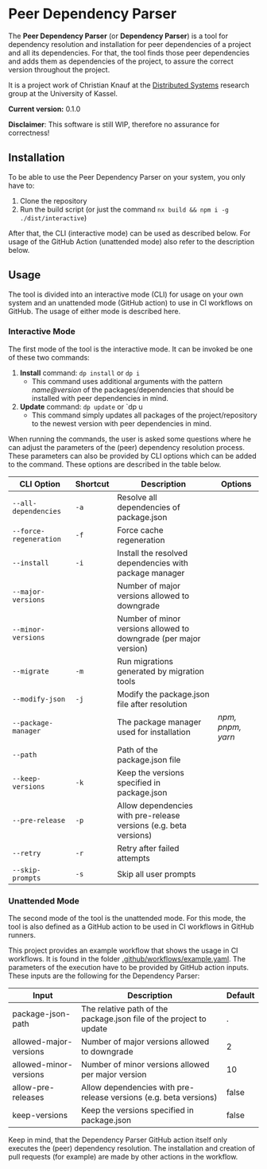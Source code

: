 # Peer Dependency Parser
The **Peer Dependency Parser** (or **Dependency Parser**) is a tool for dependency resolution and installation for 
peer dependencies of a project and all its dependencies. For that, the tool finds those peer dependencies and adds them
as dependencies of the project, to assure the correct version throughout the project.

It is a project work of Christian Knauf at the [Distributed Systems](https://www.uni-kassel.de/eecs/vs/profile) research 
group at the University of Kassel.

**Current version:** 0.1.0

**Disclaimer**: This software is still WIP, therefore no assurance for correctness!

## Installation

To be able to use the Peer Dependency Parser on your system, you only have to:
1. Clone the repository
2. Run the build script (or just the command `nx build && npm i -g ./dist/interactive`)

After that, the CLI (interactive mode) can be used as described below.
For usage of the GitHub Action (unattended mode) also refer to the description below.

## Usage

The tool is divided into an interactive mode (CLI) for usage on your own system and an unattended mode (GitHub action) to
use in CI workflows on GitHub. The usage of either mode is described here. 

### Interactive Mode

The first mode of the tool is the interactive mode. It can be invoked be one of these two commands:

1. **Install** command: `dp install` or `dp i` 
    - This command uses additional arguments with the pattern *name@version* of the packages/dependencies that should be installed with peer dependencies in mind.
2. **Update** command: `dp update` or `dp u
    - This command simply updates all packages of the project/repository to the newest version with peer dependencies in mind.

When running the commands, the user is asked some questions where he can adjust the parameters of the (peer) dependency resolution process.
These parameters can also be provided by CLI options which can be added to the command. These options are described in the table below.

| **CLI Option**         | **Shortcut** | **Description**                                                   | **Options**       |
|------------------------|--------------|-------------------------------------------------------------------|-------------------|
| `--all-dependencies`   | `-a`         | Resolve all dependencies of package.json                          |                   |
| `--force-regeneration` | `-f`         | Force cache regeneration                                          |                   |
| `--install`            | `-i`         | Install the resolved dependencies with package manager            |                   |
| `--major-versions`     |              | Number of major versions allowed to downgrade                     |                   |
| `--minor-versions`     |              | Number of minor versions allowed to downgrade (per major version) |                   |
| `--migrate`            | `-m`         | Run migrations generated by migration tools                       |                   |
| `--modify-json`        | `-j`         | Modify the package.json file after resolution                     |                   |
| `--package-manager`    |              | The package manager used for installation                         | _npm, pnpm, yarn_ |
| `--path`               |              | Path of the package.json file                                     |                   |
| `--keep-versions`      | `-k`         | Keep the versions specified in package.json                       |                   |
| `--pre-release`        | `-p`         | Allow dependencies with pre-release versions (e.g. beta versions) |                   |
| `--retry`              | `-r`         | Retry after failed attempts                                       |                   |
| `--skip-prompts`       | `-s`         | Skip all user prompts                                             |                   |

### Unattended Mode

The second mode of the tool is the unattended mode. For this mode, the tool is also defined as a GitHub action to be used
in CI workflows in GitHub runners.

This project provides an example workflow that shows the usage in CI workflows. It is found in the folder [.github/workflows/example.yaml](https://github.com/chrisKx0/dependency-parser/blob/main/.github/workflows/example.yaml).
The parameters of the execution have to be provided by GitHub action inputs. These inputs are the following for the Dependency Parser:

| **Input**              | **Description**                                                     | **Default** |
|------------------------|---------------------------------------------------------------------|-------------|
| package-json-path      | The relative path of the package.json file of the project to update | .           |
| allowed-major-versions | Number of major versions allowed to downgrade                       | 2           |
| allowed-minor-versions | Number of minor versions allowed per major version                  | 10          |
| allow-pre-releases     | Allow dependencies with pre-release versions (e.g. beta versions)   | false       |
| keep-versions          | Keep the versions specified in package.json                         | false       |

Keep in mind, that the Dependency Parser GitHub action itself only executes the (peer) dependency resolution. The installation and creation of pull requests (for example) are made by other actions in the workflow.

